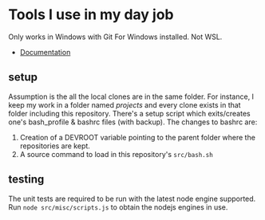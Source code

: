 # Tools I use in my day job

Only works in Windows with Git For Windows installed. Not WSL.

- [Documentation](docs/index.md)

## setup

Assumption is the all the local clones are in the same folder. For instance, I keep my work in a folder named _projects_ and every clone exists in that folder including this repository. There's a setup script which exits/creates one's bash_profile & bashrc files (with backup). The changes to bashrc are:

1. Creation of a DEVROOT variable pointing to the parent folder where the repositories are kept.
2. A source command to load in this repository's `src/bash.sh`

## testing

The unit tests are required to be run with the latest node engine supported. Run `node src/misc/scripts.js` to obtain the nodejs engines in use.
